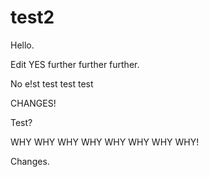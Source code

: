 # test2

Hello.

Edit YES further further further.

No e!st test test test

CHANGES!

Test?

WHY WHY WHY WHY WHY WHY WHY WHY!  

Changes.

